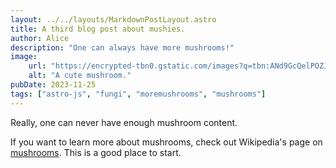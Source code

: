 ```yaml
---
layout: ../../layouts/MarkdownPostLayout.astro
title: A third blog post about mushies.
author: Alice
description: "One can always have more mushrooms!"
image:
    url: "https://encrypted-tbn0.gstatic.com/images?q=tbn:ANd9GcQelPOZJd00gD6AVDZCWi0dtd0gzgvrNG34eQ&usqp=CAU"
    alt: "A cute mushroom."
pubDate: 2023-11-25
tags: ["astro-js", "fungi", "moremushrooms", "mushrooms"]
---
```

Really, one can never have enough mushroom content.

If you want to learn more about mushrooms, check out Wikipedia's page on [mushrooms](https://en.wikipedia.org/wiki/Mushroom). This is a good place to start.